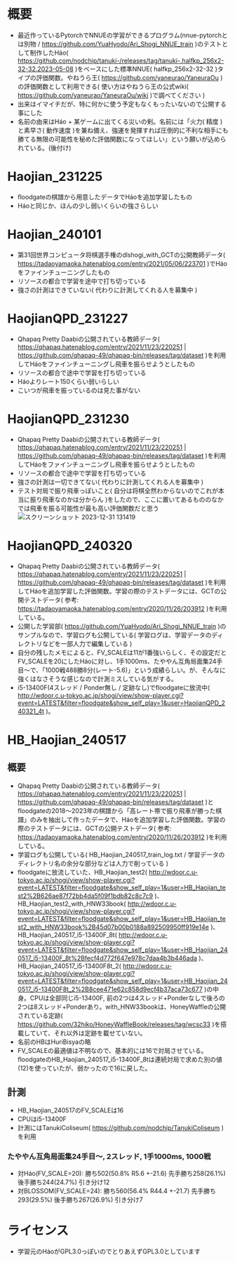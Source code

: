 # 概要
- 最近作っているPytorchでNNUEの学習ができるプログラム(nnue-pytorchとは別物 / https://github.com/YuaHyodo/Ari_Shogi_NNUE_train )のテストとして制作したHáo( https://github.com/nodchip/tanuki-/releases/tag/tanuki-.halfkp_256x2-32-32.2023-05-08 )をベースにした標準NNUE( halfkp_256x2-32-32 )タイプの評価関数。やねうら王( https://github.com/yaneurao/YaneuraOu )の評価関数として利用できる( 使い方はやねうら王の公式wiki( https://github.com/yaneurao/YaneuraOu/wiki )で調べてください )
- 出来はイマイチだが、特に何かに使う予定もなくもったいないので公開する事にした
- 名前の由来はHáo + 某ゲームに出てくる災いの剣。名前には「火力( 精度 )と素早さ( 動作速度 )を兼ね備え、強運を発揮すれば圧倒的に不利な相手にも勝てる無限の可能性を秘めた評価関数になってほしい」という願いが込められている。(後付け)

# Haojian_231225
- floodgateの棋譜から用意したデータでHáoを追加学習したもの
- Háoと同じか、ほんの少し弱いくらいの強さらしい

# Haojian_240101
- 第31回世界コンピュータ将棋選手権のdlshogi_with_GCTの公開教師データ( https://tadaoyamaoka.hatenablog.com/entry/2021/05/06/223701 )でHáoをファインチューニングしたもの
- リソースの都合で学習を途中で打ち切っている
- 強さの計測はできていない( 代わりに計測してくれる人を募集中 )

# HaojianQPD_231227
- Qhapaq Pretty Daabiの公開されている教師データ( https://qhapaq.hatenablog.com/entry/2021/11/23/220251 | https://github.com/qhapaq-49/qhapaq-bin/releases/tag/dataset )を利用してHáoをファインチューニングし飛車を振らせようとしたもの
- リソースの都合で途中で学習を打ち切っている
- Háoよりレート150くらい弱いらしい
- こいつが飛車を振っているのは見た事がない

# HaojianQPD_231230
- Qhapaq Pretty Daabiの公開されている教師データ( https://qhapaq.hatenablog.com/entry/2021/11/23/220251 | https://github.com/qhapaq-49/qhapaq-bin/releases/tag/dataset )を利用してHáoをファインチューニングし飛車を振らせようとしたもの
- リソースの都合で途中で学習を打ち切っている
- 強さの計測は一切できてない( 代わりに計測してくれる人を募集中 )
- テスト対局で振り飛車っぽいこと( 自分は将棋全然わからないのでこれが本当に振り飛車なのかは分からん )をしたので、ここに置いてあるもののなかでは飛車を振る可能性が最も高い評価関数だと思う
  ![スクリーンショット 2023-12-31 131419](https://github.com/YuaHyodo/Haojian_nnue/assets/66828980/36d18e1f-3497-4636-b55b-de0b5077a9a2)

# HaojianQPD_240320
- Qhapaq Pretty Daabiの公開されている教師データ( https://qhapaq.hatenablog.com/entry/2021/11/23/220251 | https://github.com/qhapaq-49/qhapaq-bin/releases/tag/dataset )を利用してHáoを追加学習した評価関数。学習の際のテストデータには、GCTの公開テストデータ( 参考: https://tadaoyamaoka.hatenablog.com/entry/2020/11/26/203912 )を利用している。
- 公開した学習部( https://github.com/YuaHyodo/Ari_Shogi_NNUE_train )のサンプルなので、学習ログも公開している( 学習ログは、学習データのディレクトリなどを一部人力で編集している )
- 自分の残したメモによると、FV_SCALEは11が1番強いらしく、その設定だとFV_SCALEを20にしたHáoに対し、1手1000ms、たややん互角局面集24手目～で、「1000戦488勝8分(レート-5.6)」という成績らしい。が、そんなに強くはなさそうな感じなので計測ミスしている気がする。 
- i5-13400F(4スレッド / Ponder無し / 定跡なし)でfloodgateに放流中( http://wdoor.c.u-tokyo.ac.jp/shogi/view/show-player.cgi?event=LATEST&filter=floodgate&show_self_play=1&user=HaojianQPD_240321_4t )。

# HB_Haojian_240517
## 概要
- Qhapaq Pretty Daabiの公開されている教師データ( https://qhapaq.hatenablog.com/entry/2021/11/23/220251 | https://github.com/qhapaq-49/qhapaq-bin/releases/tag/dataset )とfloodgateの2018～2023年の棋譜から「高レート帯で振り飛車が勝った棋譜」のみを抽出して作ったデータで、Háoを追加学習した評価関数。学習の際のテストデータには、GCTの公開テストデータ( 参考: https://tadaoyamaoka.hatenablog.com/entry/2020/11/26/203912 )を利用している。
- 学習ログも公開している( HB_Haojian_240517_train_log.txt / 学習データのディレクトリ名の余分な部分などは人力で削っている )
- floodgateに放流していた、HB_Haojian_test2( http://wdoor.c.u-tokyo.ac.jp/shogi/view/show-player.cgi?event=LATEST&filter=floodgate&show_self_play=1&user=HB_Haojian_test2%2B626ae87f72bb4da5f09f1bdb82c8c7c9 )、HB_Haojian_test2_with_HNW33book( http://wdoor.c.u-tokyo.ac.jp/shogi/view/show-player.cgi?event=LATEST&filter=floodgate&show_self_play=1&user=HB_Haojian_test2_with_HNW33book%2B45d07b00b0188a892509950ff919e14e )、HB_Haojian_240517_i5-13400F_8t( http://wdoor.c.u-tokyo.ac.jp/shogi/view/show-player.cgi?event=LATEST&filter=floodgate&show_self_play=1&user=HB_Haojian_240517_i5-13400F_8t%2Bfecf4d772f647e978c7daa4b3b446ada )、HB_Haojian_240517_i5-13400F8t_2( http://wdoor.c.u-tokyo.ac.jp/shogi/view/show-player.cgi?event=LATEST&filter=floodgate&show_self_play=1&user=HB_Haojian_240517_i5-13400F8t_2%2B8cee471e62c858d9ecf4b37aca73c677 )の中身。CPUは全部同じi5-13400F, 前の2つは4スレッド+Ponderなしで後ろの2つは8スレッド+Ponderあり。with_HNW33bookは、HoneyWaffleの公開されている定跡( https://github.com/32hiko/HoneyWaffleBook/releases/tag/wcsc33 )を搭載していて、それ以外は定跡を載せていない。
- 名前のHBはHuriBisyaの略
- FV_SCALEの最適値は不明なので、基本的には16で対局させている。floodgateのHB_Haojian_240517_i5-13400F_8tは連続対局で求めた別の値(12)を使っていたが、弱かったので16に戻した。
## 計測
- HB_Haojian_240517のFV_SCALEは16
- CPUはi5-13400F
- 計測にはTanukiColiseum( https://github.com/nodchip/TanukiColiseum )を利用
### たややん互角局面集24手目～, 2スレッド, 1手1000ms, 1000戦
- 対Háo(FV_SCALE=20): 勝ち502(50.8% R5.6 +-21.6) 先手勝ち258(26.1%) 後手勝ち244(24.7%) 引き分け12
- 対BLOSSOM(FV_SCALE=24): 勝ち560(56.4% R44.4 +-21.7) 先手勝ち293(29.5%) 後手勝ち267(26.9%) 引き分け7

# ライセンス
- 学習元のHáoがGPL3.0っぽいのでとりあえずGPL3.0としています
